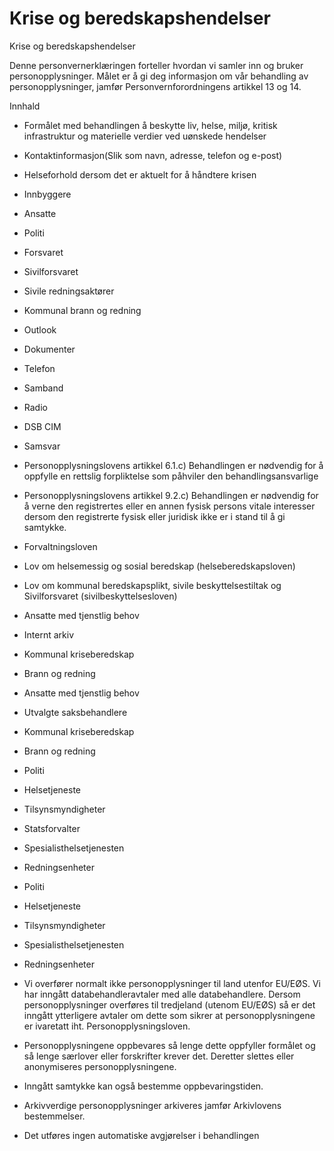 # Krise og beredskapshendelser

Krise og beredskapshendelser

  

Denne personvernerklæringen forteller hvordan vi samler inn og bruker personopplysninger. Målet er å gi deg informasjon om vår behandling av personopplysninger, jamfør Personvernforordningens artikkel 13 og 14.

  

Innhald

*   Formålet med behandlingen å beskytte liv, helse, miljø, kritisk infrastruktur og materielle verdier ved uønskede hendelser  
    
*   Kontaktinformasjon(Slik som navn, adresse, telefon og e-post)  
    
*   Helseforhold dersom det er aktuelt for å håndtere krisen  
    
*   Innbyggere  
    
*   Ansatte  
    
*   Politi  
    
*   Forsvaret  
    
*   Sivilforsvaret  
    
*   Sivile redningsaktører  
    
*   Kommunal brann og redning  
    
*   Outlook  
    
*   Dokumenter  
    
*   Telefon  
    
*   Samband  
    
*   Radio  
    
*   DSB CIM  
    
*   Samsvar  
    
*   Personopplysningslovens artikkel 6.1.c) Behandlingen er nødvendig for å oppfylle en rettslig forpliktelse som påhviler den behandlingsansvarlige  
    
*   Personopplysningslovens artikkel 9.2.c) Behandlingen er nødvendig for å verne den registrertes eller en annen fysisk persons vitale interesser dersom den registrerte fysisk eller juridisk ikke er i stand til å gi samtykke.  
    
*   Forvaltningsloven  
    
*   Lov om helsemessig og sosial beredskap (helseberedskapsloven)  
    
*   Lov om kommunal beredskapsplikt, sivile beskyttelsestiltak og Sivilforsvaret (sivilbeskyttelsesloven)  
    
*   Ansatte med tjenstlig behov  
    
*   Internt arkiv  
    
*   Kommunal kriseberedskap  
    
*   Brann og redning  
    
*   Ansatte med tjenstlig behov  
    
*   Utvalgte saksbehandlere  
    
*   Kommunal kriseberedskap  
    
*   Brann og redning  
    
*   Politi  
    
*   Helsetjeneste  
    
*   Tilsynsmyndigheter  
    
*   Statsforvalter  
    
*   Spesialisthelsetjenesten  
    
*   Redningsenheter  
    
*   Politi  
    
*   Helsetjeneste  
    
*   Tilsynsmyndigheter  
    
*   Spesialisthelsetjenesten  
    
*   Redningsenheter  
    
*   Vi overfører normalt ikke personopplysninger til land utenfor EU/EØS. Vi har inngått databehandleravtaler med alle databehandlere. Dersom personopplysninger overføres til tredjeland (utenom EU/EØS) så er det inngått ytterligere avtaler om dette som sikrer at personopplysningene er ivaretatt iht. Personopplysningsloven.  
    
*   Personopplysningene oppbevares så lenge dette oppfyller formålet og så lenge særlover eller forskrifter krever det. Deretter slettes eller anonymiseres personopplysningene.  
    
*   Inngått samtykke kan også bestemme oppbevaringstiden.  
    
*   Arkivverdige personopplysninger arkiveres jamfør Arkivlovens bestemmelser.  
    
*   Det utføres ingen automatiske avgjørelser i behandlingen